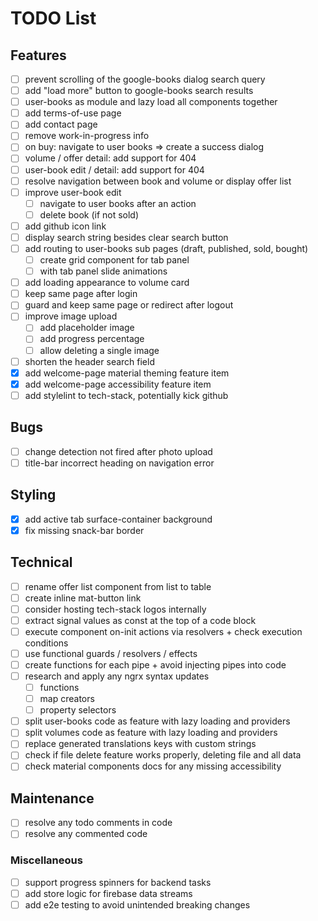 # TODO List

## Features

- [ ] prevent scrolling of the google-books dialog search query
- [ ] add "load more" button to google-books search results
- [ ] user-books as module and lazy load all components together
- [ ] add terms-of-use page
- [ ] add contact page
- [ ] remove work-in-progress info
- [ ] on buy: navigate to user books => create a success dialog
- [ ] volume / offer detail: add support for 404
- [ ] user-book edit / detail: add support for 404
- [ ] resolve navigation between book and volume or display offer list
- [ ] improve user-book edit
  - [ ] navigate to user books after an action
  - [ ] delete book (if not sold)
- [ ] add github icon link
- [ ] display search string besides clear search button
- [ ] add routing to user-books sub pages (draft, published, sold, bought)
  - [ ] create grid component for tab panel
  - [ ] with tab panel slide animations
- [ ] add loading appearance to volume card
- [ ] keep same page after login
- [ ] guard and keep same page or redirect after logout
- [ ] improve image upload
  - [ ] add placeholder image
  - [ ] add progress percentage
  - [ ] allow deleting a single image
- [ ] shorten the header search field
- [x] add welcome-page material theming feature item
- [x] add welcome-page accessibility feature item
- [ ] add stylelint to tech-stack, potentially kick github

## Bugs

- [ ] change detection not fired after photo upload
- [ ] title-bar incorrect heading on navigation error

## Styling

- [x] add active tab surface-container background
- [x] fix missing snack-bar border

## Technical

- [ ] rename offer list component from list to table
- [ ] create inline mat-button link
- [ ] consider hosting tech-stack logos internally
- [ ] extract signal values as const at the top of a code block
- [ ] execute component on-init actions via resolvers + check execution conditions
- [ ] use functional guards / resolvers / effects
- [ ] create functions for each pipe + avoid injecting pipes into code
- [ ] research and apply any ngrx syntax updates
  - [ ] functions
  - [ ] map creators
  - [ ] property selectors
- [ ] split user-books code as feature with lazy loading and providers
- [ ] split volumes code as feature with lazy loading and providers
- [ ] replace generated translations keys with custom strings
- [ ] check if file delete feature works properly, deleting file and all data
- [ ] check material components docs for any missing accessibility

## Maintenance

- [ ] resolve any todo comments in code
- [ ] resolve any commented code

### Miscellaneous

- [ ] support progress spinners for backend tasks
- [ ] add store logic for firebase data streams
- [ ] add e2e testing to avoid unintended breaking changes
